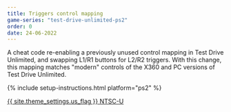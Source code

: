 ```yaml
---
title: Triggers control mapping
game-series: "test-drive-unlimited-ps2"
order: 0
date: 24-06-2022
---
```


A cheat code re-enabling a previously unused control mapping in Test Drive Unlimited,
and swapping L1/R1 buttons for L2/R2 triggers. With this change, this mapping matches "modern" controls of the X360 and PC versions of Test Drive Unlimited.

{% include setup-instructions.html platform="ps2" %}

<a href="https://github.com/CookiePLMonster/Console-Cheat-Codes/blob/master/PS2/Test%20Drive%20Unlimited/Triggers%20control%20mapping/A4303F5A_triggers.pnach" class="button" role="button" target="_blank">{{ site.theme_settings.us_flag }} NTSC-U</a>
